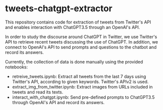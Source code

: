 # tweets-chatgpt-extractor
This repository contains code for extraction of tweets from Twitter's API and enables interaction with ChatGPT3.5 through an OpenAI's API.

In order to study the discourse around ChatGPT in Twitter, we use Twitter's API to retrieve recent tweets discussing the use of ChatGPT.
In addition, we connect to OpenAI's API to send prompts and questions to the chatbot and record its answers.

Currently, the collection of data is done manually using the provided notebooks:
- retreive_tweets.ipynb: Extract all tweets from the last 7 days using Twitter's API, according to given keywords. Twitter's APIv2 is used.
- extract_img_from_twitter.ipynb: Extract images from URLs included in tweets and read its texts.
- interact_with_chatgpt.ipynb: Send pre-defined prompts to ChatGPT3.5 through OpenAI's API and record its answers.
